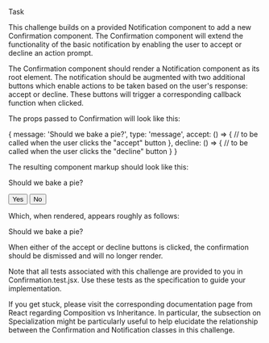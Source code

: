 Task

This challenge builds on a provided Notification component to add a new Confirmation component. The Confirmation component will extend the functionality of the basic notification by enabling the user to accept or decline an action prompt.

The Confirmation component should render a Notification component as its root element. The notification should be augmented with two additional buttons which enable actions to be taken based on the user's response: accept or decline. These buttons will trigger a corresponding callback function when clicked.

The props passed to Confirmation will look like this:

{
  message: 'Should we bake a pie?',
  type: 'message',
  accept: () => {
    // to be called when the user clicks the "accept" button
  },
  decline: () => {
    // to be called when the user clicks the "decline" button
  }
}

The resulting component markup should look like this:

<div class="alert alert-info">
  <p>Should we bake a pie?</p>
  <button class="btn btn-primary">Yes</button>
  <button class="btn btn-danger">No</button>
</div>

Which, when rendered, appears roughly as follows:

Should we bake a pie?



When either of the accept or decline buttons is clicked, the confirmation should be dismissed and will no longer render.

Note that all tests associated with this challenge are provided to you in Confirmation.test.jsx. Use these tests as the specification to guide your implementation.

If you get stuck, please visit the corresponding documentation page from React regarding Composition vs Inheritance. In particular, the subsection on Specialization might be particularly useful to help elucidate the relationship between the Confirmation and Notification classes in this challenge.
